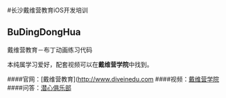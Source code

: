 #长沙戴维营教育iOS开发培训

## BuDingDongHua
戴维营教育－布丁动画练习代码

本纯属学习爱好，配套视频可以在**戴维营学院**中找到。

####官网：[戴维营教育](http://www.diveinedu.com
####视频：[戴维营学院](http://v.diveinedu.com)
####问答：[潜心俱乐部](http://divein.club)
